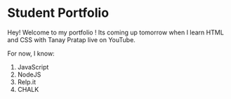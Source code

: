 # Student Portfolio
Hey! Welcome to my portfolio ! Its coming up tomorrow when I learn HTML and CSS with Tanay Pratap live on YouTube.

For now, I know:
1. JavaScript
1. NodeJS
1. Relp.it
1. CHALK